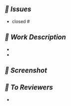 ## *📌 Issues*
- closed #

## *📝 Work Description*
-
- 

## *📸 Screenshot*
<!-- <img src="이미지 주소" width=270 /> -->

## *📢 To Reviewers*
- 
